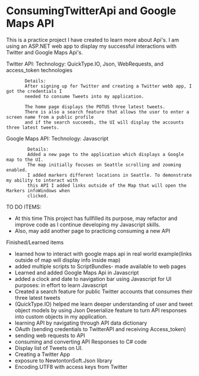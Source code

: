 # ConsumingTwitterApi and Google Maps API

This is a practice project I have created to learn more about Api's.
I am using an ASP.NET web app to display my successful interactions with Twitter and Google Maps Api's.

Twitter API: 
           Technology: 
           QuickType.IO, Json, WebRequests, and access_token technologies

           Details:
           After signing up for Twitter and creating a Twitter webb app, I got the credentials I
           needed to consume Tweets into my application.

           The home page displays the POTUS three latest tweets.
           There is also a search feature that allows the user to enter a screen name from a public profile
           and if the search succeeds, the UI will display the accounts three latest tweets.


Google Maps API: 
            Technology:
            Javascript
            
            Details:
            Added a new page to the application which displays a Google map to the UI.
            The map initially focuses on Seattle scrolling and zooming enabled.
            I added markers different locations in Seattle. To demonstrate my ability to interact with 
            this API I added links outside of the Map that will open the Markers infoWindows when
            clicked.


TO DO ITEMS:
- At this time This project has fullfilled its purpose, may refactor and improve code as I continue developing my Javascript skills.
- Also, may add another page to practicing consuming a new API


Finished/Learned items
- learned how to interact with google maps api in real world example(links outside of map will display info inside map)
- added multiple scripts to ScriptBundles- made available to web pages
- Learned and added Google Maps Api in Javascript
- added a clock and date to navigation bar using Javascript for UI purposes: in effort to learn Javascript
- Created a search feature for public Twitter accounts that consumes their three latest tweets
- (QuickType.IO) helped me learn deeper understanding of user and tweet object models by
   using Json Deserialize feature to turn API responses into custom 
   objects in my application.
- learning API by navigating through API data dictionary
- OAuth (sending credentials to TwitterAPI and receiving Access_token)
- sending web requests to API
- consuming and converting API Responses to C# code 
- Display list of Tweets on UI.
- Creating a Twitter App
- exposure to NewtontonSoft.Json library
- Encoding.UTF8 with access keys from Twitter
